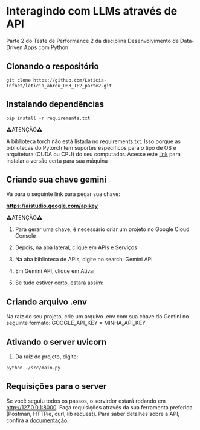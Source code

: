# Interagindo com LLMs através de API

Parte 2 do Teste de Performance 2 da disciplina Desenvolvimento de Data-Driven Apps com Python

## Clonando o respositório

```
git clone https://github.com/Leticia-Infnet/leticia_abreu_DR3_TP2_parte2.git
```

## Instalando dependências

```
pip install -r requirements.txt
```

⚠️ATENÇÃO⚠️

A biblioteca torch não está listada no requirements.txt. Isso porque as bibliotecas do Pytorch tem suportes específicos para o tipo de OS e arquitetura (CUDA ou CPU) do seu computador. Acesse este [link](https://pytorch.org/) para instalar a versão certa para sua máquina

## Criando sua chave gemini

Vá para o seguinte link para pegar sua chave:


**https://aistudio.google.com/apikey**

⚠️ATENÇÃO⚠️

1. Para gerar uma chave, é necessário criar um projeto no Google Cloud Console

2. Depois, na aba lateral, clique em APIs e Serviços

3. Na aba biblioteca de APIs, digite no search: Gemini API

4. Em Gemini API, clique em Ativar

5. Se tudo estiver certo, estará assim:






## Criando arquivo .env

Na raíz do seu projeto, crie um arquivo .env com sua chave do Gemini no seguinte formato: GOOGLE_API_KEY = MINHA_API_KEY

## Ativando o server uvicorn

1. Da raíz do projeto, digite:

```
python ./src/main.py
```

## Requisições para o server

Se você seguiu todos os passos, o servirdor estará rodando em http://127.0.0.1:8000. Faça requisições através da sua ferramenta preferida (Postman, HTTPie, curl, lib request). Para saber detalhes sobre a API, confira a [documentação](docs).

